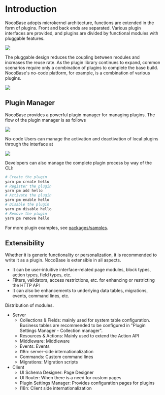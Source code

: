 # Introduction

NocoBase adopts microkernel architecture, functions are extended in the form of plugins. Front and back ends are separated. Various plugin interfaces are provided, and plugins are divided by functional modules with pluggable features.

<img src="https://www.nocobase.com/images/NocoBaseMindMapLite.png" style="max-width: 800px;" >

The pluggable design reduces the coupling between modules and increases the reuse rate. As the plugin library continues to expand, common scenarios require only a combination of plugins to complete the base build. NocoBase's no-code platform, for example, is a combination of various plugins.

<img src="./index/pm-built-in.jpg" style="max-width: 800px;" />

## Plugin Manager

NocoBase provides a powerful plugin manager for managing plugins. The flow of the plugin manager is as follows

<img src="./index/pm-flow.svg" style="max-width: 580px;" />

No-code Users can manage the activation and deactivation of local plugins through the interface at

<img src="./index/pm-ui.jpg" style="max-width: 800px;" />

Developers can also manage the complete plugin process by way of the CLI:

```bash
# Create the plugin
yarn pm create hello
# Register the plugin
yarn pm add hello
# Activate the plugin
yarn pm enable hello
# Disable the plugin
yarn pm disable hello
# Remove the plugin
yarn pm remove hello
```

For more plugin examples, see [packages/samples](https://github.com/nocobase/nocobase/tree/main/packages/samples).

## Extensibility

Whether it is generic functionality or personalization, it is recommended to write it as a plugin. NocoBase is extensible in all aspects.

- It can be user-intuitive interface-related page modules, block types, action types, field types, etc.
- Filters, validators, access restrictions, etc. for enhancing or restricting the HTTP API
- It can also be enhancements to underlying data tables, migrations, events, command lines, etc.


Distribution of modules.

- Server
  - Collections & Fields: mainly used for system table configuration. Business tables are recommended to be configured in "Plugin Settings Manager - Collection manager".
  - Resources & Actions: Mainly used to extend the Action API
  - Middleware: Middleware
  - Events: Events
  - I18n: server-side internationalization
  - Commands: Custom command lines
  - Migrations: Migration scripts
- Client
  - UI Schema Designer: Page Designer
  - UI Router: When there is a need for custom pages
  - Plugin Settings Manager: Provides configuration pages for plugins
  - I18n: Client side internationalization
